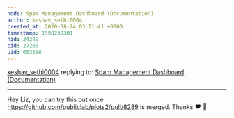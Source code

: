 ```yaml
---
node: Spam Management Dashboard (Documentation)
author: keshav_sethi0004
created_at: 2020-08-24 03:21:41 +0000
timestamp: 1598239301
nid: 24349
cid: 27266
uid: 653396
---
```




[keshav_sethi0004](../profile/keshav_sethi0004) replying to: [Spam Management Dashboard (Documentation)](../notes/keshav_sethi0004/08-18-2020/spam-management-dashboard-documentation)

----
Hey Liz, you can try this out once https://github.com/publiclab/plots2/pull/8289 is merged. 
Thanks ❤️ 🎉 